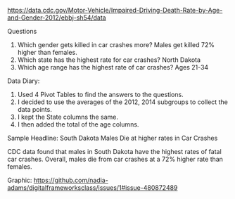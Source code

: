 https://data.cdc.gov/Motor-Vehicle/Impaired-Driving-Death-Rate-by-Age-and-Gender-2012/ebbj-sh54/data

Questions

1.	Which gender gets killed in car crashes more? 
Males get killed 72% higher than females. 
2.	Which state has the highest rate for car crashes? 
North Dakota
3. Which age range has the highest rate of car crashes? 
	Ages 21-34  

Data Diary:

1. Used 4 Pivot Tables to find the answers to the questions. 
2. I decided to use the averages of the 2012, 2014 subgroups to collect the data points. 
3. I kept the State columns the same. 
4. I then added the total of the age columns. 

Sample Headline: 
South Dakota Males Die at higher rates in Car Crashes

CDC data found that males in South Dakota have the highest rates of fatal car crashes. Overall, males die from car crashes at a 72% higher rate than females. 

Graphic:
https://github.com/nadia-adams/digitalframeworksclass/issues/1#issue-480872489
